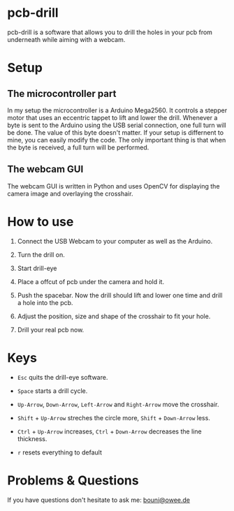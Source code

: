 # pcb-drill

pcb-drill is a software that allows you to drill the holes in your pcb from underneath while aiming with a webcam.

# Setup

## The microcontroller part

In my setup the microcontroller is a Arduino Mega2560. It controls a stepper motor that uses an eccentric tappet to lift and lower the drill.
Whenever a byte is sent to the Arduino using the USB serial connection, one full turn will be done. The value of this byte doesn't matter.
If your setup is differnent to mine, you can easily modify the code. The only important thing is that when the byte is received, a full turn will be performed.

## The webcam GUI

The webcam GUI is written in Python and uses OpenCV for displaying the camera image and overlaying the crosshair.

# How to use

1. Connect the USB Webcam to your computer as well as the Arduino.

2. Turn the drill on.

3. Start drill-eye

4. Place a offcut of pcb under the camera and hold it.

5. Push the spacebar. Now the drill should lift and lower one time and drill a hole into the pcb.

6. Adjust the position, size and shape of the crosshair to fit your hole.

7. Drill your real pcb now.

# Keys

 - `Esc` quits the drill-eye software.

 - `Space` starts a drill cycle.

 - `Up-Arrow`, `Down-Arrow`, `Left-Arrow` and `Right-Arrow` move the crosshair.

 - `Shift` + `Up-Arrow` streches the circle more, `Shift` + `Down-Arrow` less. 

 - `Ctrl` + `Up-Arrow` increases, `Ctrl` + `Down-Arrow` decreases the line thickness.

 - `r` resets everything to default

# Problems & Questions

If you have questions don't hesitate to ask me: bouni@owee.de   




